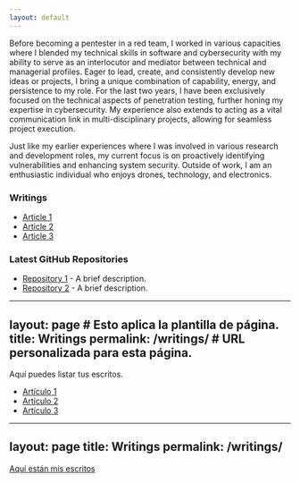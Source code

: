 ```yaml
---
layout: default
---
```



Before becoming a pentester in a red team, I worked in various capacities where I blended my technical skills in software and cybersecurity with my ability to serve as an interlocutor and mediator between technical and managerial profiles. Eager to lead, create, and consistently develop new ideas or projects, I bring a unique combination of capability, energy, and persistence to my role. For the last two years, I have been exclusively focused on the technical aspects of penetration testing, further honing my expertise in cybersecurity. My experience also extends to acting as a vital communication link in multi-disciplinary projects, allowing for seamless project execution.

Just like my earlier experiences where I was involved in various research and development roles, my current focus is on proactively identifying vulnerabilities and enhancing system security. Outside of work, I am an enthusiastic individual who enjoys drones, technology, and electronics.


### Writings

- [Article 1](#)
- [Article 2](#)
- [Article 3](#)


### Latest GitHub Repositories

- [Repository 1](https://github.com/jarvarbin/gophish-mail-alert) - A brief description.
- [Repository 2](https://github.com/yourusername/repository2) - A brief description.

---
layout: page  # Esto aplica la plantilla de página.
title: Writings
permalink: /writings/  # URL personalizada para esta página.
---

Aquí puedes listar tus escritos.

- [Artículo 1](#)
- [Artículo 2](#)
- [Artículo 3](#)


---
layout: page
title: Writings
permalink: /writings/
---

[Aquí están mis escritos](/writings/)

